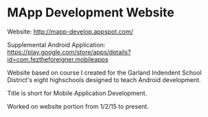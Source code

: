 MApp Development Website
==================

Website: http://mapp-develop.appspot.com/

Supplemental Android Application: https://play.google.com/store/apps/details?id=com.feztheforeigner.mobileapps

Website based on course I created for the Garland Indendent School District's eight highschools designed to teach Android development.

Title is short for Mobile Application Development.

Worked on website portion from 1/2/15 to present.
